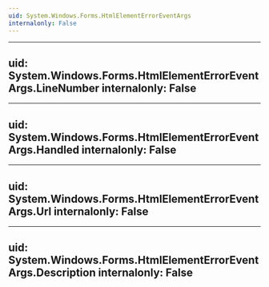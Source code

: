 ```yaml
---
uid: System.Windows.Forms.HtmlElementErrorEventArgs
internalonly: False
---
```


---
uid: System.Windows.Forms.HtmlElementErrorEventArgs.LineNumber
internalonly: False
---

---
uid: System.Windows.Forms.HtmlElementErrorEventArgs.Handled
internalonly: False
---

---
uid: System.Windows.Forms.HtmlElementErrorEventArgs.Url
internalonly: False
---

---
uid: System.Windows.Forms.HtmlElementErrorEventArgs.Description
internalonly: False
---
